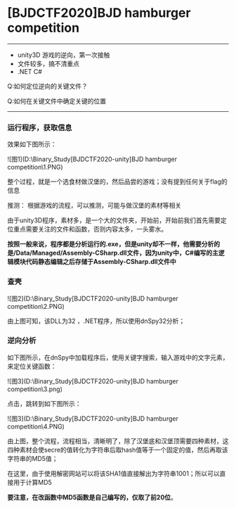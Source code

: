# [BJDCTF2020]BJD hamburger competition

---

- unity3D 游戏的逆向，第一次接触
- 文件较多，搞不清重点
- .NET  C#

Q:如何定位逆向的关键文件？

Q:如何在关键文件中确定关键的位置

---

### 运行程序，获取信息

效果如下图所示：

![图1](D:\Binary_Study\[BJDCTF2020-unity]BJD hamburger competition\1.PNG)



整个过程，就是一个选食材做汉堡的，然后品尝的游戏；没有提到任何关于flag的信息

推测： 根据游戏的流程，可以推测，可能与做汉堡的素材等相关

由于unity3D程序，素材多，是一个大的文件夹，开始前，开始前我们首先需要定位重点需要关注的文件和函数，否则内容太多，一头雾水。

**按照一般来说，程序都是分析运行的.exe，但是unity却不一样，他需要分析的是/Data/Managed/Assembly-CSharp.dll文件，因为unity中，C#编写的主逻辑模块代码静态编辑之后存储于Assembly-CSharp.dll文件中**



### 查壳

![图2](D:\Binary_Study\[BJDCTF2020-unity]BJD hamburger competition\2.PNG)



由上图可知，该DLL为32 ，.NET程序，所以使用dnSpy32分析；

### 逆向分析

如下图所示，在dnSpy中加载程序后，使用关键字搜索，输入游戏中的文字元素，来定位关键函数：

![图3](D:\Binary_Study\[BJDCTF2020-unity]BJD hamburger competition\3.png)

点击，跳转到如下图所示：

![图3](D:\Binary_Study\[BJDCTF2020-unity]BJD hamburger competition\4.PNG)

由上图，整个流程，流程相当，清晰明了，除了汉堡底和汉堡顶需要四种素材，这四种素材会使secre的值转化为字符串后取hash值等于一个固定的值，然后再取该字符串的MD5值；



在这里，由于使用解密网站可以将该SHA1值直接解出为字符串1001；所以可以直接用于计算MD5

**要注意，在改函数中MD5函数是自己编写的，仅取了前20位**。